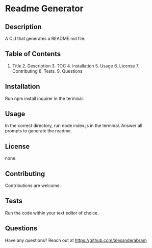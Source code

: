 
# Readme Generator

## Description
A CLI that generates a README.md file.

## Table of Contents
1. Title  2. Description  3. TOC  4. Installation  5. Usage  6. License  7. Contributing  8. Tests.  9. Questions

## Installation
Run npm install inquirer in the terminal.

## Usage
In the correct directory, run node index.js in the terminal. Answer all prompts to generate the readme.

## License
none.

## Contributing
Contributions are welcome.

## Tests
Run the code within your text editor of choice.

## Questions
Have any questions? Reach out at https://github.com/alexanderabram